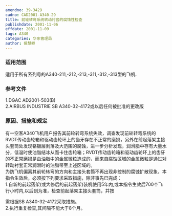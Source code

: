 ```yaml
---
amendno: 39-3429  
cadno: CAD2001-A340-29  
title: 前轮转弯系统转动衬套的腐蚀性检查  
publishdate: 2001-11-06  
effdate: 2001-11-09  
tags: A340  
categories: 华东管理局  
author: 侯慧卿  
---
```

  
### 适用范围  
适用于所有系列号的A340-211,-212,-213,-311,-312,-313型的飞机.  
  
<!--more-->  
### 参考文件  
1.DGAC AD2001-503(B)  
2.AIRBUS INDUSTRIE SB A340-32-4172或以后任何被批准的更改版  
  
### 原因、措施和规定  
有一空客A340飞机用户报告其前轮转弯系统失效，调查发现前轮转弯系统的RVDT传动齿轮箱和驱动齿轮环上的齿牙存在不正常的磨损，另外在前起落架主接头套筒处发现铬镀层剥落及大范围的腐蚀，进一步分析发现，润滑脂中存有大量水分，低温时使油脂结冰从而卡住齿轮箱；RVDT传动齿轮箱和驱动齿轮环上的齿牙的不正常磨损是由油脂中的金属微粒造成的，而来自腐蚀区域的金属微粒是通过对转动衬套正常润滑时的油脂带至上述区域的。  
  为防飞机偏离其前轮转弯的方向和主接头套筒不再出现非控制的腐蚀扩散现象，本指令生效后，必须按下列要求采取措施，除非事先已完成：  
1.自新的前起落架(或大修后的前起落架)装机使用5年内,或本指令生效后700个飞行小时内,以后到为准，检查前起落架主接头套筒，并按  
  
需根据SB A340-32-4172采取措施。  
2.执行重复检查,其间隔不能大于8个月。  
